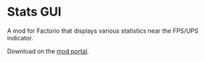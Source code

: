 # Stats GUI

A mod for Factorio that displays various statistics near the FPS/UPS indicator.

Download on the [mod portal](https://mods.factorio.com/mod/StatsGui).
